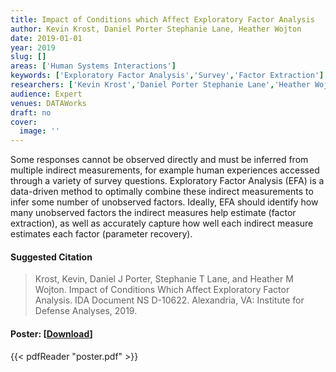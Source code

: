 ```yaml
---
title: Impact of Conditions which Affect Exploratory Factor Analysis
author: Kevin Krost, Daniel Porter Stephanie Lane, Heather Wojton
date: 2019-01-01
year: 2019
slug: []
areas: ['Human Systems Interactions']
keywords: ['Exploratory Factor Analysis','Survey','Factor Extraction']
researchers: ['Kevin Krost','Daniel Porter Stephanie Lane','Heather Wojton']
audience: Expert
venues: DATAWorks
draft: no
cover:
  image: ''
---
```




Some responses cannot be observed directly and must be inferred from multiple indirect measurements, for example human experiences accessed through a variety of survey questions. Exploratory Factor Analysis (EFA) is a data-driven method to optimally combine these indirect measurements to infer some number of unobserved factors. Ideally, EFA should identify how many unobserved factors the indirect measures help estimate (factor extraction), as well as accurately capture how well each indirect measure estimates each factor (parameter recovery).

#### Suggested Citation
> Krost, Kevin, Daniel J Porter, Stephanie T Lane, and Heather M Wojton. Impact of Conditions Which Affect Exploratory Factor Analysis. IDA Document NS D-10622. Alexandria, VA: Institute for Defense Analyses, 2019.





#### Poster: [[Download](poster.pdf)]
{{< pdfReader "poster.pdf" >}}
